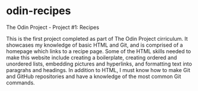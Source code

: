 # odin-recipes
The Odin Project - Project #1: Recipes

This is the first project completed as part of The Odin Project cirriculum. It showcases my knowledge of basic HTML and Git, and is comprised of a homepage which links to a recipe page. Some of the HTML skills needed to make this website include creating a boilerplate, creating ordered and unordered lists, embedding pictures and hyperlinks, and formatting text into paragrahs and headings. In addition to HTML, I must know how to make Git and GitHub repositories and have a knowledge of the most common Git commands.